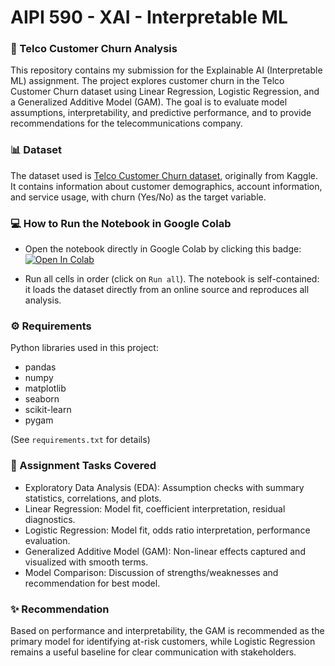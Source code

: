 # AIPI 590 - XAI - Interpretable ML 

### 🛒 Telco Customer Churn Analysis

This repository contains my submission for the Explainable AI (Interpretable ML) assignment. The project explores customer churn in the Telco Customer Churn dataset using Linear Regression, Logistic Regression, and a Generalized Additive Model (GAM). The goal is to evaluate model assumptions, interpretability, and predictive performance, and to provide recommendations for the telecommunications company.

### 📊 Dataset

The dataset used is [Telco Customer Churn dataset](https://www.kaggle.com/datasets/blastchar/telco-customer-churn), originally from Kaggle. It contains information about customer demographics, account information, and service usage, with churn (Yes/No) as the target variable.

### 💻 How to Run the Notebook in Google Colab

- Open the notebook directly in Google Colab by clicking this badge: [![Open In Colab](https://colab.research.google.com/assets/colab-badge.svg)](https://colab.research.google.com/github/ailina-aniwan/xai-interpretable-ml/blob/main/telco_churn_analysis.ipynb)

- Run all cells in order (click on `Run all`). The notebook is self-contained: it loads the dataset directly from an online source and reproduces all analysis.

### ⚙️ Requirements

Python libraries used in this project:
- pandas
- numpy
- matplotlib
- seaborn
- scikit-learn
- pygam

(See `requirements.txt` for details)

### 📌 Assignment Tasks Covered

- Exploratory Data Analysis (EDA): Assumption checks with summary statistics, correlations, and plots.
- Linear Regression: Model fit, coefficient interpretation, residual diagnostics.
- Logistic Regression: Model fit, odds ratio interpretation, performance evaluation.
- Generalized Additive Model (GAM): Non-linear effects captured and visualized with smooth terms.
- Model Comparison: Discussion of strengths/weaknesses and recommendation for best model.

### ✨ Recommendation

Based on performance and interpretability, the GAM is recommended as the primary model for identifying at-risk customers, while Logistic Regression remains a useful baseline for clear communication with stakeholders.